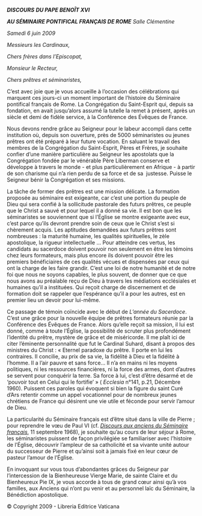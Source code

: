 ***DISCOURS*** ***DU PAPE BENOÎT XVI***

***AU SÉMINAIRE PONTIFICAL FRANÇAIS DE ROME*** *Salle Clémentine*

*Samedi 6 juin 2009*

*Messieurs les Cardinaux,*

*Chers frères dans l’Episcopat,*

*Monsieur le Recteur,*

*Chers prêtres et séminaristes,*

C’est avec joie que je vous accueille à l’occasion des célébrations qui marquent ces jours-ci un moment important de l’histoire du Séminaire pontifical français de Rome. La Congrégation du Saint-Esprit qui, depuis sa fondation, en avait jusqu’alors assumé la tutelle la remet à présent, après un siècle et demi de fidèle service, à la Conférence des Évêques de France.

Nous devons rendre grâce au Seigneur pour le labeur accompli dans cette institution où, depuis son ouverture, près de 5000 séminaristes ou jeunes prêtres ont été préparé à leur future vocation. En saluant le travail des membres de la Congrégation du Saint-Esprit, Pères et Frères, je souhaite confier d’une manière particulière au Seigneur les apostolats que la Congrégation fondée par le vénérable Père Liberman conserve et développe à travers le monde - et plus particulièrement en Afrique - à partir de son charisme qui n’a rien perdu de sa force et de sa  justesse. Puisse le Seigneur bénir la Congrégation et ses missions.

La tâche de former des prêtres est une mission délicate. La formation proposée au séminaire est exigeante, car c’est une portion du peuple de Dieu qui sera confié à la sollicitude pastorale des futurs prêtres, ce peuple que le Christ a sauvé et pour lequel il a donné sa vie. Il est bon que les séminaristes se souviennent que si l’Église se montre exigeante avec eux, c’est parce qu’ils devront prendre soin de ceux que le Christ s’est si chèrement acquis. Les aptitudes demandées aux futurs prêtres sont nombreuses : la maturité humaine, les qualités spirituelles, le zèle apostolique, la rigueur intellectuelle ... Pour atteindre ces vertus, les candidats au sacerdoce doivent pouvoir non seulement en être les témoins chez leurs formateurs, mais plus encore ils doivent pouvoir être les premiers bénéficiaires de ces qualités vécues et dispensées par ceux qui ont la charge de les faire grandir. C’est une loi de notre humanité et de notre foi que nous ne soyons capables, le plus souvent, de donner que ce que nous avons au préalable reçu de Dieu à travers les médiations ecclésiales et humaines qu’il a instituées. Qui reçoit charge de discernement et de formation doit se rappeler que l’espérance qu’il a pour les autres, est en premier lieu un devoir pour lui-même.

Ce passage de témoin coïncide avec le début de *L’année du Sacerdoce*. C’est une grâce pour la nouvelle équipe de prêtres formateurs réunie par la Conférence des Évêques de France. Alors qu’elle reçoit sa mission, il lui est donné, comme à toute l’Église, la possibilité de scruter plus profondément l’identité du prêtre, mystère de grâce et de miséricorde. Il me plaît ici de citer l’éminente personnalité que fut le Cardinal Suhard, disant à propos des ministres du Christ : « Eternel paradoxe du prêtre. Il porte en lui les contraires. Il concilie, au prix de sa vie, la fidélité à Dieu et la fidélité à l’homme. Il a l’air pauvre et sans force… Il n’a en mains ni les moyens politiques, ni les ressources financières, ni la force des armes, dont d’autres se servent pour conquérir la terre. Sa force à lui, c’est d’être désarmé et de ‘pouvoir tout en Celui qui le fortifie’ » ( *Ecclesia* n°141, p.21, Décembre 1960). Puissent ces paroles qui évoquent si bien la figure du saint Curé d’Ars retentir comme un appel vocationnel pour de nombreux jeunes chrétiens de France qui désirent une vie utile et féconde pour servir l’amour de Dieu.

La particularité du Séminaire français est d’être situé dans la ville de Pierre ; pour reprendre le vœu de Paul VI (cf. *[Discours aux anciens du Séminaire français](/content/paul-vi/fr/speeches/1968/september/documents/hf_p-vi_spe_19680911_alunni-seminario.html)*, 11 septembre 1968), je souhaite qu’au cours de leur séjour à Rome, les séminaristes puissent de façon privilégiée se familiariser avec l’histoire de l’Église, découvrir l’ampleur de sa catholicité et sa vivante unité autour du successeur de Pierre et qu’ainsi soit à jamais fixé en leur cœur de pasteur l’amour de l’Église.

En invoquant sur vous tous d’abondantes grâces du Seigneur par l’intercession de la Bienheureuse Vierge Marie, de sainte Claire et du Bienheureux Pie IX, je vous accorde à tous de grand cœur ainsi qu’à vos familles, aux Anciens qui n’ont pu venir et au personnel laïc du Séminaire, la Bénédiction apostolique.

© Copyright 2009 - Libreria Editrice Vaticana